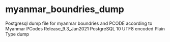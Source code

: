 # myanmar_boundries_dump
Postgresql dump file for myanmar boundries and PCODE according to Myanmar PCodes Release_9.3_Jan2021
PostgreSQL 10 
UTF8 encoded Plain Type dump

